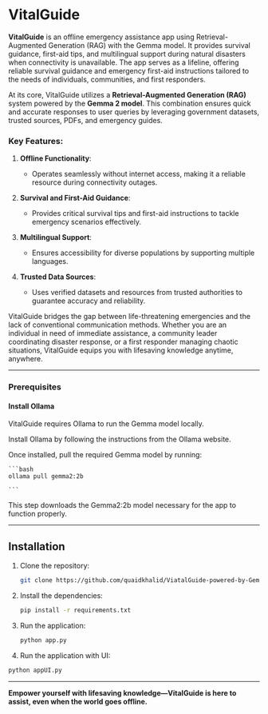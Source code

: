 # VitalGuide  
 
**VitalGuide** is an offline emergency assistance app using Retrieval-Augmented Generation (RAG) with the Gemma model. It provides survival guidance, first-aid tips, and multilingual support during natural disasters when connectivity is unavailable. The app serves as a lifeline, offering reliable survival guidance and emergency first-aid instructions tailored to the needs of individuals, communities, and first responders.  

At its core, VitalGuide utilizes a **Retrieval-Augmented Generation (RAG)** system powered by the **Gemma 2 model**. This combination ensures quick and accurate responses to user queries by leveraging government datasets, trusted sources, PDFs, and emergency guides.  

### Key Features:  
1. **Offline Functionality**:  
   - Operates seamlessly without internet access, making it a reliable resource during connectivity outages.  
   
2. **Survival and First-Aid Guidance**:  
   - Provides critical survival tips and first-aid instructions to tackle emergency scenarios effectively.  

3. **Multilingual Support**:  
   - Ensures accessibility for diverse populations by supporting multiple languages.  

4. **Trusted Data Sources**:  
   - Uses verified datasets and resources from trusted authorities to guarantee accuracy and reliability.  

VitalGuide bridges the gap between life-threatening emergencies and the lack of conventional communication methods. Whether you are an individual in need of immediate assistance, a community leader coordinating disaster response, or a first responder managing chaotic situations, VitalGuide equips you with lifesaving knowledge anytime, anywhere.  

---
### Prerequisites
#### Install Ollama
VitalGuide requires Ollama to run the Gemma model locally.

Install Ollama by following the instructions from the Ollama website.

Once installed, pull the required Gemma model by running:

    ```bash
    ollama pull gemma2:2b

    ```
This step downloads the Gemma2:2b model necessary for the app to function properly.

---

## Installation  

1. Clone the repository:  
   ```bash
   git clone https://github.com/quaidkhalid/ViatalGuide-powered-by-Gemme-2.git  
   ```    

2. Install the dependencies:  
   ```bash
   pip install -r requirements.txt  
   ```  

3. Run the application:  
   ```bash
   python app.py            

   ```  
4. Run the application with UI:  
```bash
python appUI.py            

   ```  

---


**Empower yourself with lifesaving knowledge—VitalGuide is here to assist, even when the world goes offline.**